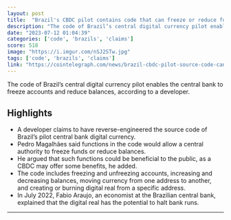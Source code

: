 ```yaml
---
layout: post
title:  "Brazil's CBDC pilot contains code that can freeze or reduce funds, dev claims"
description: "The code of Brazil’s central digital currency pilot enables the central bank to freeze accounts and reduce balances, according to a developer."
date: "2023-07-12 01:04:39"
categories: ['code', 'brazils', 'claims']
score: 518
image: "https://i.imgur.com/nSJ2STw.jpg"
tags: ['code', 'brazils', 'claims']
link: "https://cointelegraph.com/news/brazil-cbdc-pilot-source-code-can-freeze-funds"
---
```


The code of Brazil’s central digital currency pilot enables the central bank to freeze accounts and reduce balances, according to a developer.

## Highlights

- A developer claims to have reverse-engineered the source code of Brazil’s pilot central bank digital currency.
- Pedro Magalhães said functions in the code would allow a central authority to freeze funds or reduce balances.
- He argued that such functions could be beneficial to the public, as a CBDC may offer some benefits, he added.
- The code includes freezing and unfreezing accounts, increasing and decreasing balances, moving currency from one address to another, and creating or burning digital real from a specific address.
- In July 2022, Fabio Araujo, an economist at the Brazilian central bank, explained that the digital real has the potential to halt bank runs.

---
